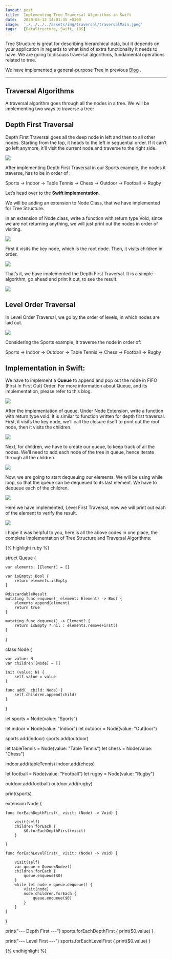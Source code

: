 ```yaml
---
layout: post
title:  Implementing Tree Traversal Algorithms in Swift
date:   2020-05-12 14:01:35 +0300
image:  './../../../assets/img/traversal/traversalMain.jpeg'
tags:   [DataStructure, Swift, iOS]
---
```

Tree Structure is great for describing hierarchical data, but it depends on your application in regards to what kind of extra functionality it needs to have. We are going to discuss traversal algorithms, fundamental operations related to tree.

We have implemented a general-purpose Tree in previous [Blog][Blog] .

---

## Traversal Algorithms

A traversal algorithm goes through all the nodes in a tree. We will be implementing two ways to traverse a tree:

## Depth First Traversal

Depth First Traversal goes all the deep node in left and then to all other nodes. Starting from the top, it heads to the left in sequential order. If it can’t go left anymore, it’ll visit the current node and traverse to the right side.

![](/assets/img/traversal/trav1.png)

After implementing Depth First Traversal in our Sports example, the nodes it traverse, has to be in order of :

Sports -> Indoor -> Table Tennis -> Chess -> Outdoor -> Football -> Rugby

Let’s head over to the **Swift implementation**.

We will be adding an extension to Node Class, that we have implemented for Tree Structure.

In an extension of Node class, write a function with return type Void, since we are not returning anything, we will just print out the nodes in order of visiting.

![](/assets/img/traversal/trav2.png)

First it visits the key node, which is the root node. Then, it visits children in order.

![](/assets/img/traversal/trav3.png)

That’s it, we have implemented the Depth First Traversal. It is a simple algorithm, go ahead and print it out, to see the result.

![](/assets/img/traversal/trav4.png)

## Level Order Traversal

In Level Order Traversal, we go by the order of levels, in which nodes are laid out.

![](/assets/img/traversal/trav5.png)

Considering the Sports example, it traverse the node in order of:

Sports -> Indoor -> Outdoor -> Table Tennis -> Chess -> Football -> Rugby

## Implementation in Swift:

We have to implement a **Queue** to append and pop out the node in FIFO (First In First Out) Order. For more information about Queue, and its implementation, please refer to this blog.

![](/assets/img/traversal/trav6.png)

After the implementation of queue. Under Node Extension, write a function with return type void. It is similar to function written for depth first traversal. First, it visits the key node, we’ll call the closure itself to print out the root node, then it visits the children.

![](/assets/img/traversal/trav7.png)

Next, for children, we have to create our queue, to keep track of all the nodes. We’ll need to add each node of the tree in queue, hence iterate through all the children.

![](/assets/img/traversal/trav8.png)

Now, we are going to start dequeuing our elements. We will be using while loop, so that the queue can be dequeued to its last element. We have to dequeue each of the children.

![](/assets/img/traversal/trav9.png)

Here we have implemented, Level First Traversal, now we will print out each of the element to verify the result.

![](/assets/img/traversal/trav10.png)

I hope it was helpful to you, here is all the above codes in one place, the complete Implementation of Tree Structure and Traversal Algorithms:

{% highlight ruby %}

struct Queue<Element> {
    
    var elements: [Element] = []
    
    var isEmpty: Bool {
        return elements.isEmpty
    }
    
    @discardableResult
    mutating func enqueue(_ element: Element) -> Bool {
        elements.append(element)
        return true
    }
    
    mutating func dequeue() -> Element? {
        return isEmpty ? nil : elements.removeFirst()
    }
    
}

class Node<N> {
    
    var value: N
    var children:[Node] = []
    
    init (value: N) {
        self.value = value
    }
    
    func add(_ child: Node) {
        self.children.append(child)
    }
    
}

let sports = Node(value: "Sports")

let indoor = Node(value: "Indoor")
let outdoor = Node(value: "Outdoor")

sports.add(indoor)
sports.add(outdoor)

let tableTennis = Node(value: "Table Tennis")
let chess = Node(value: "Chess")

indoor.add(tableTennis)
indoor.add(chess)

let football = Node(value: "Football")
let rugby = Node(value: "Rugby")

outdoor.add(football)
outdoor.add(rugby)

print(sports)

extension Node {
    
    func forEachDepthFirst(_ visit: (Node) -> Void) {
        
        visit(self)
        children.forEach {
            $0.forEachDepthFirst(visit)
        }
        
    }
    
    func forEachLevelFirst(_ visit: (Node) -> Void) {
        
        visit(self)
        var queue = Queue<Node>()
        children.forEach {
            queue.enqueue($0)
        }
        while let node = queue.dequeue() {
            visit(node)
            node.children.forEach {
                queue.enqueue($0)
            }
        }
    }
  
}

print("--- Depth First ---")
sports.forEachDepthFirst {
    print($0.value)
}

print("--- Level First ---")
sports.forEachLevelFirst {
    print($0.value)
}

{% endhighlight %}

[Blog]: https://hempoudyal.github.io/2020/05/09/implementing-tree-swift/
